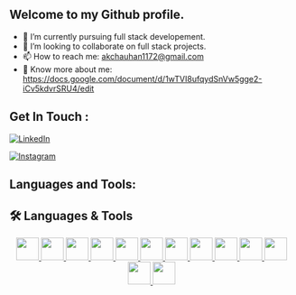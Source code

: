 ## Welcome to my Github profile. 

- 🌱 I’m currently pursuing full stack developement.
- 👯 I’m looking to collaborate on full stack projects.
- 📫 How to reach me: akchauhan1172@gmail.com
- 📄 Know more about me: https://docs.google.com/document/d/1wTVI8ufqydSnVw5gge2-iCv5kdvrSRU4/edit

## Get In Touch :

[![LinkedIn](https://img.shields.io/badge/LinkedIn-0077B5?style=for-the-badge&logo=linkedin&logoColor=white)]((http://www.linkedin.com/in/abhishek-chauhan00)/)

[![Instagram](https://img.shields.io/badge/Instagram-E4405F?style=for-the-badge&logo=instagram&logoColor=white)](https://instagram.com/abhishek_chauhan1172)


## Languages and Tools: 
## 🛠️ Languages & Tools

<p align="center">
  <a href="https://developer.mozilla.org/en-US/docs/Web/HTML" target="_blank" title="HTML5">
    <img src="https://cdn.jsdelivr.net/gh/devicons/devicon/icons/html5/html5-original.svg" width="40" height="40"/>
  </a>
  <a href="https://developer.mozilla.org/en-US/docs/Web/CSS" target="_blank" title="CSS3">
    <img src="https://cdn.jsdelivr.net/gh/devicons/devicon/icons/css3/css3-original.svg" width="40" height="40"/>
  </a>
  <a href="https://www.javascript.com/" target="_blank" title="JavaScript">
    <img src="https://cdn.jsdelivr.net/gh/devicons/devicon/icons/javascript/javascript-original.svg" width="40" height="40"/>
  </a>
  <a href="https://reactjs.org/" target="_blank" title="ReactJS">
    <img src="https://cdn.jsdelivr.net/gh/devicons/devicon/icons/react/react-original.svg" width="40" height="40"/>
  </a>
  <a href="https://nodejs.org/" target="_blank" title="Node.js">
    <img src="https://cdn.jsdelivr.net/gh/devicons/devicon/icons/nodejs/nodejs-original.svg" width="40" height="40"/>
  </a>
  <a href="https://www.java.com/" target="_blank" title="Java">
    <img src="https://cdn.jsdelivr.net/gh/devicons/devicon/icons/java/java-original.svg" width="40" height="40"/>
  </a>
  <a href="https://isocpp.org/" target="_blank" title="C++">
    <img src="https://cdn.jsdelivr.net/gh/devicons/devicon/icons/cplusplus/cplusplus-original.svg" width="40" height="40"/>
  </a>
  <a href="https://en.wikipedia.org/wiki/C_(programming_language)" target="_blank" title="C">
    <img src="https://cdn.jsdelivr.net/gh/devicons/devicon/icons/c/c-original.svg" width="40" height="40"/>
  </a>
  <a href="https://www.python.org/" target="_blank" title="Python">
    <img src="https://cdn.jsdelivr.net/gh/devicons/devicon/icons/python/python-original.svg" width="40" height="40"/>
  </a>
  <a href="https://www.figma.com/" target="_blank" title="Figma">
    <img src="https://cdn.jsdelivr.net/gh/devicons/devicon/icons/figma/figma-original.svg" width="40" height="40"/>
  </a>
  <a href="https://code.visualstudio.com/" target="_blank" title="VS Code">
    <img src="https://cdn.jsdelivr.net/gh/devicons/devicon/icons/vscode/vscode-original.svg" width="40" height="40"/>
  </a>
  <a href="https://github.com/" target="_blank" title="GitHub">
    <img src="https://cdn.jsdelivr.net/gh/devicons/devicon/icons/github/github-original.svg" width="40" height="40"/>
  </a>
  <a href="https://www.canva.com/" target="_blank" title="Canva">
    <img src="https://cdn.jsdelivr.net/gh/devicons/devicon/icons/canva/canva-original.svg" width="40" height="40"/>
  </a>
</p>


